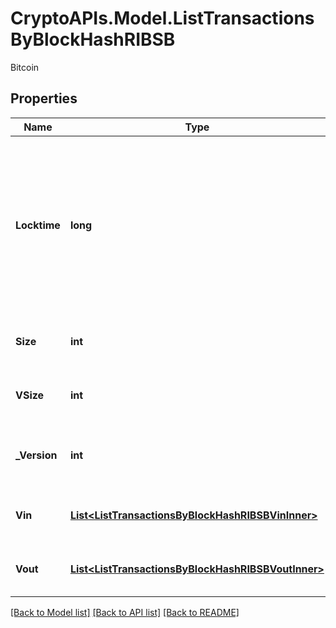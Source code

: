 # CryptoAPIs.Model.ListTransactionsByBlockHashRIBSB
Bitcoin

## Properties

Name | Type | Description | Notes
------------ | ------------- | ------------- | -------------
**Locktime** | **long** | Represents the locktime on the transaction on the specific blockchain, i.e. the blockheight at which the transaction is valid. | 
**Size** | **int** | Represents the total size of this transaction. | 
**VSize** | **int** | Represents the virtual size of this transaction. | 
**_Version** | **int** | Represents the transaction version number. | 
**Vin** | [**List&lt;ListTransactionsByBlockHashRIBSBVinInner&gt;**](ListTransactionsByBlockHashRIBSBVinInner.md) | Represents the transaction inputs. | 
**Vout** | [**List&lt;ListTransactionsByBlockHashRIBSBVoutInner&gt;**](ListTransactionsByBlockHashRIBSBVoutInner.md) | Represents the transaction outputs. | 

[[Back to Model list]](../README.md#documentation-for-models) [[Back to API list]](../README.md#documentation-for-api-endpoints) [[Back to README]](../README.md)

